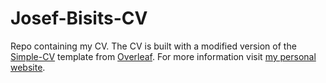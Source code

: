 # Josef-Bisits-CV

Repo containing my CV.
The CV is built with a modified version of the [Simple-CV](https://www.overleaf.com/latex/templates/simple-cv/wmsyrgqwwqnc) template from [Overleaf](https://www.overleaf.com/).
For more information visit [my personal website](https://jbisits.github.io/).
